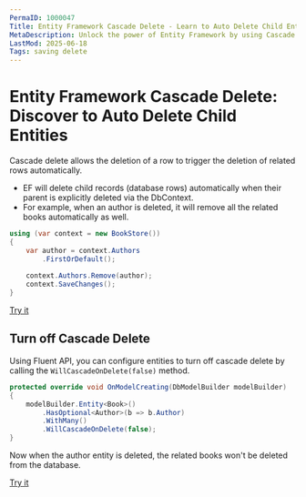 ```yaml
---
PermaID: 1000047
Title: Entity Framework Cascade Delete - Learn to Auto Delete Child Entities
MetaDescription: Unlock the power of Entity Framework by using Cascade Delete to automatically delete child-related entities without any additional code. Learn how you can make sql server delete entities implicitly.
LastMod: 2025-06-18
Tags: saving delete
---
```


# Entity Framework Cascade Delete: Discover to Auto Delete Child Entities

Cascade delete allows the deletion of a row to trigger the deletion of related rows automatically.

 - EF will delete child records (database rows) automatically when their parent is explicitly deleted via the DbContext.
 - For example, when an author is deleted, it will remove all the related books automatically as well.  
 
```csharp
using (var context = new BookStore())
{    
    var author = context.Authors
        .FirstOrDefault();
    
    context.Authors.Remove(author);
    context.SaveChanges();
}
```

[Try it](https://dotnetfiddle.net/aIifq8)

## Turn off Cascade Delete

Using Fluent API, you can configure entities to turn off cascade delete by calling the `WillCascadeOnDelete(false)` method.

```csharp
protected override void OnModelCreating(DbModelBuilder modelBuilder)
{
    modelBuilder.Entity<Book>()
        .HasOptional<Author>(b => b.Author)
        .WithMany()
        .WillCascadeOnDelete(false);
}
```

Now when the author entity is deleted, the related books won't be deleted from the database.

[Try it](https://dotnetfiddle.net/IRjY16)